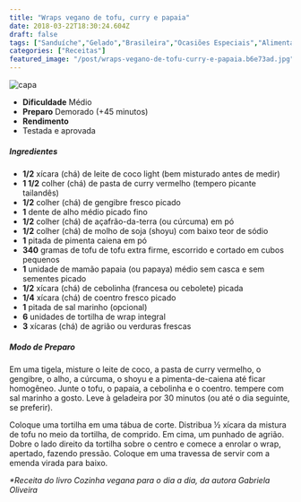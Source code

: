 ```yaml
---
title: "Wraps vegano de tofu, curry e papaia"
date: 2018-03-22T18:30:24.604Z
draft: false
tags: ["Sanduíche","Gelado","Brasileira","Ocasiões Especiais","Alimentação saudável","Veganismo"]
categories: ["Receitas"]
featured_image: "/post/wraps-vegano-de-tofu-curry-e-papaia.b6e73ad.jpg"
---
```


![capa](/post/wraps-vegano-de-tofu-curry-e-papaia.b6e73ad.jpg)

*   **Dificuldade** Médio
*   **Preparo** Demorado (+45 minutos)
*   **Rendimento**
*   Testada e aprovada
    

##### Ingredientes

*   **1/2** xícara (chá) de leite de coco light (bem misturado antes de medir)
*   **1 1/2** colher (chá) de pasta de curry vermelho (tempero picante tailandês)
*   **1/2** colher (chá) de gengibre fresco picado
*   **1** dente de alho médio picado fino
*   **1/2** colher (chá) de açafrão-da-terra (ou cúrcuma) em pó
*   **1/2** colher (chá) de molho de soja (shoyu) com baixo teor de sódio
*   **1** pitada de pimenta caiena em pó
*   **340** gramas de tofu de tofu extra firme, escorrido e cortado em cubos pequenos
*   **1** unidade de mamão papaia (ou papaya) médio sem casca e sem sementes picado
*   **1/2** xícara (chá) de cebolinha (francesa ou cebolete) picada
*   **1/4** xícara (chá) de coentro fresco picado
*   **1** pitada de sal marinho (opcional)
*   **6** unidades de tortilha de wrap integral
*   **3** xícaras (chá) de agrião ou verduras frescas

##### Modo de Preparo

Em uma tigela, misture o leite de coco, a pasta de curry vermelho, o gengibre, o alho, a cúrcuma, o shoyu e a pimenta-de-caiena até ficar homogêneo. Junte o tofu, o papaia, a cebolinha e o coentro. tempere com sal marinho a gosto. Leve à geladeira por 30 minutos (ou até o dia seguinte, se preferir).

Coloque uma tortilha em uma tábua de corte. Distribua ½ xícara da mistura de tofu no meio da tortilha, de comprido. Em cima, um punhado de agrião. Dobre o lado direito da tortilha sobre o centro e comece a enrolar o wrap, apertado, fazendo pressão. Coloque em uma travessa de servir com a emenda virada para baixo.

_*Receita do livro Cozinha vegana para o dia a dia, da autora Gabriela Oliveira_
